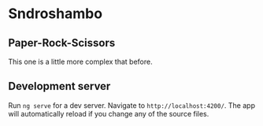# Sndroshambo

Paper-Rock-Scissors
-------------------
This one is a little more complex that before.

## Development server

Run `ng serve` for a dev server. Navigate to `http://localhost:4200/`. The app will automatically reload if you change any of the source files.

